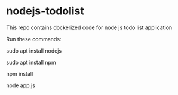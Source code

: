 # nodejs-todolist
This repo contains dockerized code for node js todo list application

Run these commands:

sudo apt install nodejs

sudo apt install npm

npm install

node app.js
